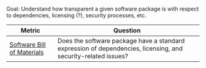 Goal: Understand how transparent a given software package is with respect to dependencies, licensing (?), security processes, etc. 

Metric | Question
--- | ---
[Software Bill of Materials](https://github.com/chaoss/wg-risk/blob/master/focus-areas/transparency/software-bill-of-materials.md) | Does the software package have a standard expression of dependencies, licensing, and security-related issues?


